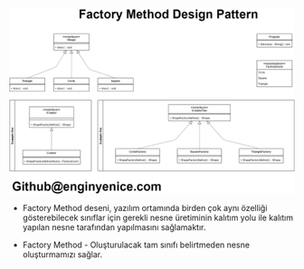 ![Factory Method Design Pattern](FactoryMethodDesignPattern.png)

* Factory Method deseni, yazılım ortamında birden çok aynı özelliği gösterebilecek sınıflar için gerekli nesne üretiminin kalıtım yolu ile kalıtım yapılan nesne tarafından yapılmasını sağlamaktır.

* Factory Method - Oluşturulacak tam sınıfı belirtmeden nesne oluşturmamızı sağlar.
